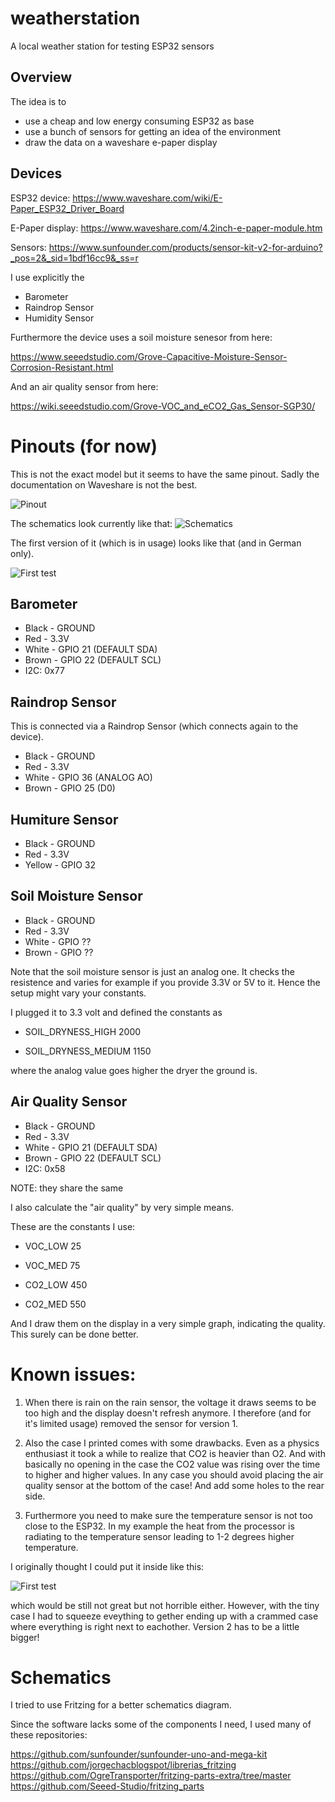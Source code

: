 # weatherstation
A local weather station for testing ESP32 sensors

## Overview

The idea is to
- use a cheap and low energy consuming ESP32 as base
- use a bunch of sensors for getting an idea of the environment
- draw the data on a waveshare e-paper display


## Devices

ESP32 device:
https://www.waveshare.com/wiki/E-Paper_ESP32_Driver_Board

E-Paper display:
https://www.waveshare.com/4.2inch-e-paper-module.htm

Sensors:
https://www.sunfounder.com/products/sensor-kit-v2-for-arduino?_pos=2&_sid=1bdf16cc9&_ss=r

I use explicitly the
- Barometer
- Raindrop Sensor
- Humidity Sensor

Furthermore the device uses a soil moisture senesor from here:

https://www.seeedstudio.com/Grove-Capacitive-Moisture-Sensor-Corrosion-Resistant.html

And an air quality sensor from here:

https://wiki.seeedstudio.com/Grove-VOC_and_eCO2_Gas_Sensor-SGP30/


# Pinouts (for now)

This is not the exact model but it seems to have the same pinout. Sadly the documentation on Waveshare is not the best.

![Pinout](doc/PinOut.webp "Pinout")


The schematics look currently like that:
![Schematics](doc/schematics.png "Schematics")


The first version of it (which is in usage) looks like that (and in German only).

![First test](doc/weatherstation-final.jpg "The final usage")



## Barometer

- Black - GROUND
- Red - 3.3V
- White - GPIO 21 (DEFAULT SDA)
- Brown - GPIO 22 (DEFAULT SCL)
- I2C: 0x77


## Raindrop Sensor

This is connected via a Raindrop Sensor (which connects again to the device).

- Black - GROUND
- Red - 3.3V
- White - GPIO 36 (ANALOG AO)
- Brown - GPIO 25 (D0)


## Humiture Sensor

- Black - GROUND
- Red - 3.3V
- Yellow - GPIO 32


## Soil Moisture Sensor

- Black - GROUND
- Red - 3.3V
- White - GPIO ??
- Brown - GPIO ??

Note that the soil moisture sensor is just an analog one. It checks the resistence and varies for example if you provide 3.3V or 5V to it.
Hence the setup might vary your constants.

I plugged it to 3.3 volt and defined the constants as

- SOIL_DRYNESS_HIGH 2000

- SOIL_DRYNESS_MEDIUM 1150

where the analog value goes higher the dryer the ground is.

## Air Quality Sensor

- Black - GROUND
- Red - 3.3V
- White - GPIO 21 (DEFAULT SDA)
- Brown - GPIO 22 (DEFAULT SCL)
- I2C: 0x58

NOTE: they share the same

I also calculate the "air quality" by very simple means.

These are the constants I use:

- VOC_LOW 25

- VOC_MED 75

- CO2_LOW 450

- CO2_MED 550


And I draw them on the display in a very simple graph, indicating the quality.
This surely can be done better.



# Known issues:

1. When there is rain on the rain sensor, the voltage it draws seems to be too high and the display doesn't refresh anymore. I therefore (and for it's limited usage) removed the sensor for version 1.

2. Also the case I printed comes with some drawbacks. Even as a physics enthusiast it took a while to realize that CO2 is heavier than O2. And with basically no opening in the case the CO2 value was rising over the time to higher and higher values. In any case you should avoid placing the air quality sensor at the bottom of the case! And add some holes to the rear side.

3. Furthermore you need to make sure the temperature sensor is not too close to the ESP32. In my example the heat from the processor is radiating to the temperature sensor leading to 1-2 degrees higher temperature.

I originally thought I could put it inside like this:

![First test](doc/internals.jpg "the planned interior.")

which would be still not great but not horrible either. However, with the tiny case I had to squeeze eveything to gether ending up with a crammed case where everything is right next to eachother. Version 2 has to be a little bigger!



# Schematics

I tried to use Fritzing for a better schematics diagram.

Since the software lacks some of the components I need, I used many of these repositories:

https://github.com/sunfounder/sunfounder-uno-and-mega-kit
https://github.com/jorgechacblogspot/librerias_fritzing
https://github.com/OgreTransporter/fritzing-parts-extra/tree/master
https://github.com/Seeed-Studio/fritzing_parts
